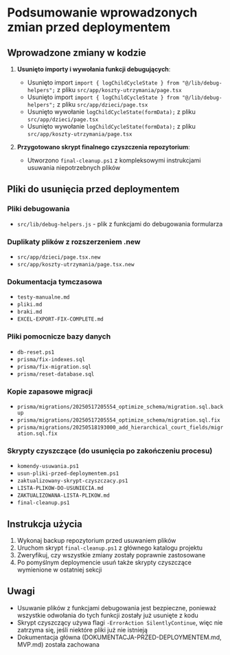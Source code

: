 # Podsumowanie wprowadzonych zmian przed deploymentem

## Wprowadzone zmiany w kodzie

1. **Usunięto importy i wywołania funkcji debugujących**:

   - Usunięto import `import { logChildCycleState } from "@/lib/debug-helpers";` z pliku `src/app/koszty-utrzymania/page.tsx`
   - Usunięto import `import { logChildCycleState } from "@/lib/debug-helpers";` z pliku `src/app/dzieci/page.tsx`
   - Usunięto wywołanie `logChildCycleState(formData);` z pliku `src/app/dzieci/page.tsx`
   - Usunięto wywołanie `logChildCycleState(formData);` z pliku `src/app/koszty-utrzymania/page.tsx`

2. **Przygotowano skrypt finalnego czyszczenia repozytorium**:
   - Utworzono `final-cleanup.ps1` z kompleksowymi instrukcjami usuwania niepotrzebnych plików

## Pliki do usunięcia przed deploymentem

### Pliki debugowania

- `src/lib/debug-helpers.js` - plik z funkcjami do debugowania formularza

### Duplikaty plików z rozszerzeniem .new

- `src/app/dzieci/page.tsx.new`
- `src/app/koszty-utrzymania/page.tsx.new`

### Dokumentacja tymczasowa

- `testy-manualne.md`
- `pliki.md`
- `braki.md`
- `EXCEL-EXPORT-FIX-COMPLETE.md`

### Pliki pomocnicze bazy danych

- `db-reset.ps1`
- `prisma/fix-indexes.sql`
- `prisma/fix-migration.sql`
- `prisma/reset-database.sql`

### Kopie zapasowe migracji

- `prisma/migrations/20250517205554_optimize_schema/migration.sql.backup`
- `prisma/migrations/20250517205554_optimize_schema/migration.sql.fix`
- `prisma/migrations/20250518193000_add_hierarchical_court_fields/migration.sql.fix`

### Skrypty czyszczące (do usunięcia po zakończeniu procesu)

- `komendy-usuwania.ps1`
- `usun-pliki-przed-deploymentem.ps1`
- `zaktualizowany-skrypt-czyszczacy.ps1`
- `LISTA-PLIKOW-DO-USUNIECIA.md`
- `ZAKTUALIZOWANA-LISTA-PLIKOW.md`
- `final-cleanup.ps1`

## Instrukcja użycia

1. Wykonaj backup repozytorium przed usuwaniem plików
2. Uruchom skrypt `final-cleanup.ps1` z głównego katalogu projektu
3. Zweryfikuj, czy wszystkie zmiany zostały poprawnie zastosowane
4. Po pomyślnym deploymencie usuń także skrypty czyszczące wymienione w ostatniej sekcji

## Uwagi

- Usuwanie plików z funkcjami debugowania jest bezpieczne, ponieważ wszystkie odwołania do tych funkcji zostały już usunięte z kodu
- Skrypt czyszczący używa flagi `-ErrorAction SilentlyContinue`, więc nie zatrzyma się, jeśli niektóre pliki już nie istnieją
- Dokumentacja główna (DOKUMENTACJA-PRZED-DEPLOYMENTEM.md, MVP.md) została zachowana

